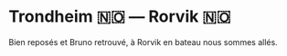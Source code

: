 # Trondheim 🇳🇴 — Rorvik 🇳🇴

<!-- 10km / 3m+ / 3m- -->

Bien reposés et Bruno retrouvé, à Rorvik en bateau nous sommes allés. 

